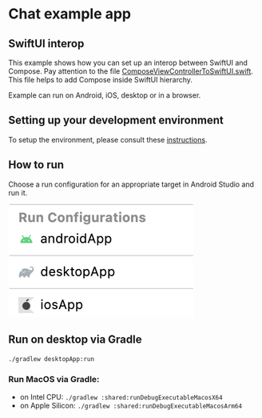 # Chat example app

## SwiftUI interop
This example shows how you can set up an interop between SwiftUI and Compose.
Pay attention to the file [ComposeViewControllerToSwiftUI.swift](iosApp%2FiosApp%2FComposeViewControllerToSwiftUI.swift).
This file helps to add Compose inside SwiftUI hierarchy.

Example can run on Android, iOS, desktop or in a browser.

## Setting up your development environment

To setup the environment, please consult these [instructions](https://www.jetbrains.com/help/kotlin-multiplatform-dev/compose-multiplatform-setup.html).

## How to run 

Choose a run configuration for an appropriate target in Android Studio and run it.

![run-configurations.png](run-configurations.png)

## Run on desktop via Gradle

`./gradlew desktopApp:run`

### Run MacOS via Gradle:
- on Intel CPU: `./gradlew :shared:runDebugExecutableMacosX64`
- on Apple Silicon: `./gradlew :shared:runDebugExecutableMacosArm64`
